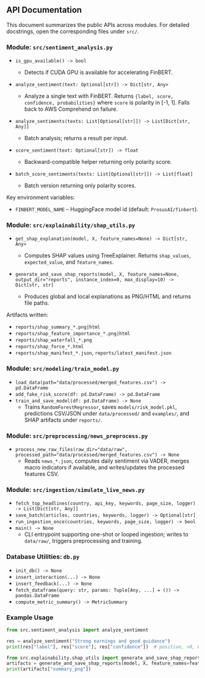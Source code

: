 ## API Documentation

This document summarizes the public APIs across modules. For detailed docstrings, open the corresponding files under `src/`.

### Module: `src/sentiment_analysis.py`

- `is_gpu_available() -> bool`
  - Detects if CUDA GPU is available for accelerating FinBERT.

- `analyze_sentiment(text: Optional[str]) -> Dict[str, Any>`
  - Analyze a single text with FinBERT. Returns `{label, score, confidence, probabilities}` where `score` is polarity in [-1, 1]. Falls back to AWS Comprehend on failure.

- `analyze_sentiments(texts: List[Optional[str]]) -> List[Dict[str, Any]]`
  - Batch analysis; returns a result per input.

- `score_sentiment(text: Optional[str]) -> float`
  - Backward-compatible helper returning only polarity score.

- `batch_score_sentiments(texts: List[Optional[str]]) -> List[float]`
  - Batch version returning only polarity scores.

Key environment variables:
- `FINBERT_MODEL_NAME` – HuggingFace model id (default: `ProsusAI/finbert`).

### Module: `src/explainability/shap_utils.py`

- `get_shap_explanation(model, X, feature_names=None) -> Dict[str, Any>`
  - Computes SHAP values using TreeExplainer. Returns `shap_values`, `expected_value`, and `feature_names`.

- `generate_and_save_shap_reports(model, X, feature_names=None, output_dir="reports", instance_index=0, max_display=10) -> Dict[str, str]`
  - Produces global and local explanations as PNG/HTML and returns file paths.

Artifacts written:
- `reports/shap_summary_*.png|html`
- `reports/shap_feature_importance_*.png|html`
- `reports/shap_waterfall_*.png`
- `reports/shap_force_*.html`
- `reports/shap_manifest_*.json`, `reports/latest_manifest.json`

### Module: `src/modeling/train_model.py`

- `load_data(path="data/processed/merged_features.csv") -> pd.DataFrame`
- `add_fake_risk_score(df: pd.DataFrame) -> pd.DataFrame`
- `train_and_save_model(df: pd.DataFrame) -> None`
  - Trains `RandomForestRegressor`, saves `models/risk_model.pkl`, predictions CSV/JSON under `data/processed/` and `examples/`, and SHAP artifacts under `reports/`.

### Module: `src/preprocessing/news_preprocess.py`

- `process_new_raw_files(raw_dir="data/raw", processed_path="data/processed/merged_features.csv") -> None`
  - Reads `news_*.json`, computes daily sentiment via VADER, merges macro indicators if available, and writes/updates the processed features CSV.

### Module: `src/ingestion/simulate_live_news.py`

- `fetch_top_headlines(country, api_key, keywords, page_size, logger) -> List[Dict[str, Any]]`
- `save_batch(articles, countries, keywords, logger) -> Optional[str]`
- `run_ingestion_once(countries, keywords, page_size, logger) -> bool`
- `main() -> None`
  - CLI entrypoint supporting one-shot or looped ingestion; writes to `data/raw/`, triggers preprocessing and training.

### Database Utilities: `db.py`

- `init_db() -> None`
- `insert_interaction(...) -> None`
- `insert_feedback(...) -> None`
- `fetch_dataframe(query: str, params: Tuple[Any, ...] = ()) -> pandas.DataFrame`
- `compute_metric_summary() -> MetricSummary`

### Example Usage

```python
from src.sentiment_analysis import analyze_sentiment

res = analyze_sentiment("Strong earnings and good guidance")
print(res["label"], res["score"], res["confidence"])  # positive, >0, 0..1
```

```python
from src.explainability.shap_utils import generate_and_save_shap_reports
artifacts = generate_and_save_shap_reports(model, X, feature_names=features)
print(artifacts["summary_png"])
```

